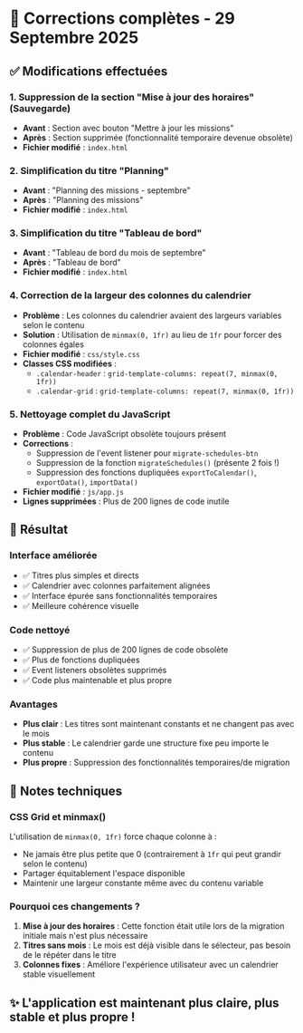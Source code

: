 # 🔧 Corrections complètes - 29 Septembre 2025

## ✅ Modifications effectuées

### 1. **Suppression de la section "Mise à jour des horaires"** (Sauvegarde)
- **Avant** : Section avec bouton "Mettre à jour les missions" 
- **Après** : Section supprimée (fonctionnalité temporaire devenue obsolète)
- **Fichier modifié** : `index.html`

### 2. **Simplification du titre "Planning"**
- **Avant** : "Planning des missions - septembre"
- **Après** : "Planning des missions"
- **Fichier modifié** : `index.html`

### 3. **Simplification du titre "Tableau de bord"**
- **Avant** : "Tableau de bord du mois de septembre"
- **Après** : "Tableau de bord"
- **Fichier modifié** : `index.html`

### 4. **Correction de la largeur des colonnes du calendrier**
- **Problème** : Les colonnes du calendrier avaient des largeurs variables selon le contenu
- **Solution** : Utilisation de `minmax(0, 1fr)` au lieu de `1fr` pour forcer des colonnes égales
- **Fichier modifié** : `css/style.css`
- **Classes CSS modifiées** :
  - `.calendar-header` : `grid-template-columns: repeat(7, minmax(0, 1fr))`
  - `.calendar-grid` : `grid-template-columns: repeat(7, minmax(0, 1fr))`

### 5. **Nettoyage complet du JavaScript** 
- **Problème** : Code JavaScript obsolète toujours présent
- **Corrections** :
  - Suppression de l'event listener pour `migrate-schedules-btn`
  - Suppression de la fonction `migrateSchedules()` (présente 2 fois !)
  - Suppression des fonctions dupliquées `exportToCalendar()`, `exportData()`, `importData()`
- **Fichier modifié** : `js/app.js`
- **Lignes supprimées** : Plus de 200 lignes de code inutile

## 🎨 Résultat

### Interface améliorée
- ✅ Titres plus simples et directs
- ✅ Calendrier avec colonnes parfaitement alignées
- ✅ Interface épurée sans fonctionnalités temporaires
- ✅ Meilleure cohérence visuelle

### Code nettoyé
- ✅ Suppression de plus de 200 lignes de code obsolète
- ✅ Plus de fonctions dupliquées
- ✅ Event listeners obsolètes supprimés
- ✅ Code plus maintenable et plus propre

### Avantages
- **Plus clair** : Les titres sont maintenant constants et ne changent pas avec le mois
- **Plus stable** : Le calendrier garde une structure fixe peu importe le contenu
- **Plus propre** : Suppression des fonctionnalités temporaires/de migration

## 📝 Notes techniques

### CSS Grid et minmax()
L'utilisation de `minmax(0, 1fr)` force chaque colonne à :
- Ne jamais être plus petite que 0 (contrairement à `1fr` qui peut grandir selon le contenu)
- Partager équitablement l'espace disponible
- Maintenir une largeur constante même avec du contenu variable

### Pourquoi ces changements ?
1. **Mise à jour des horaires** : Cette fonction était utile lors de la migration initiale mais n'est plus nécessaire
2. **Titres sans mois** : Le mois est déjà visible dans le sélecteur, pas besoin de le répéter dans le titre
3. **Colonnes fixes** : Améliore l'expérience utilisateur avec un calendrier stable visuellement

## ✨ L'application est maintenant plus claire, plus stable et plus propre !
